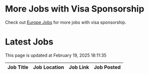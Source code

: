 # More Jobs with Visa Sponsorship

Check out [Europe Jobs](https://github.com/sureshparimi/europejobs#latest-jobs) for more jobs with visa sponsorship.

# Latest Jobs

This page is updated at February 19, 2025 18:11:35

| Job Title | Job Location | Job Link | Job Posted |
| --- | --- | --- | --- |
